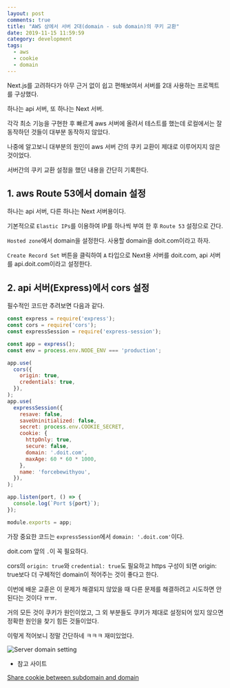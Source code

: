 ```yaml
---
layout: post
comments: true
title: "AWS 상에서 서버 2대(domain - sub domain)의 쿠키 교환"
date: 2019-11-15 11:59:59
category: development
tags:
  - aws
  - cookie
  - domain
---
```


Next.js를 고려하다가 아무 근거 없이 쉽고 편해보여서 서버를 2대 사용하는 프로젝트를 구상했다.

하나는 api 서버, 또 하나는 Next 서버.

각각 최소 기능을 구현한 후 빠르게 aws 서버에 올려서 테스트를 했는데 로컬에서는 잘 동작하던 것들이 대부분 동작하지 않았다.

나중에 알고보니 대부분의 원인이 aws 서버 간의 쿠키 교환이 제대로 이루어지지 않은 것이었다.

서버간의 쿠키 교환 설정을 했던 내용을 간단히 기록한다.

## 1. aws Route 53에서 domain 설정

하나는 api 서버, 다른 하나는 Next 서버용이다.

기본적으로 `Elastic IPs`를 이용하여 IP를 하나씩 부여 한 후 `Route 53` 설정으로 간다.

`Hosted zone`에서 domain을 설정한다. 사용할 domain을 doit.com이라고 하자.

`Create Record Set` 버튼을 클릭하여 `A` 타입으로 Next용 서버를 doit.com, api 서버를 api.doit.com이라고 설정한다.

## 2. api 서버(Express)에서 cors 설정

필수적인 코드만 추려보면 다음과 같다.

```js
const express = require('express');
const cors = require('cors');
const expressSession = require('express-session');

const app = express();
const env = process.env.NODE_ENV === 'production';

app.use(
  cors({
    origin: true,
    credentials: true,
  }),
);
app.use(
  expressSession({
    resave: false,
    saveUninitialized: false,
    secret: process.env.COOKIE_SECRET,
    cookie: {
      httpOnly: true,
      secure: false,
      domain: '.doit.com',
      maxAge: 60 * 60 * 1000,
    },
    name: 'forcebewithyou',
  }),
);

app.listen(port, () => {
  console.log(`Port ${port}`);
});

module.exports = app;

```

가장 중요한 코드는 `expressSession`에서 `domain: '.doit.com'`이다.

doit.com 앞의 `.`이 꼭 필요하다.

cors의 `origin: true`와 `credential: true`도 필요하고 https 구성이 되면 origin: true보다 더 구체적인 domain이 적어주는 것이 좋다고 한다.

이번에 배운 교휸은 이 문제가 해결되지 않았을 때 다른 문제를 해결하려고 시도하면 안된다는 것이다 ㅠㅠ.

거의 모든 것이 쿠키가 원인이었고, 그 외 부분들도 쿠키가 제대로 설정되어 있지 않으면 정확한 원인을 찾기 힘든 것들이었다.

이렇게 적어보니 정말 간단하네 ㅋㅋㅋ 재미있었다.

![Server domain setting](https://drive.google.com/uc?export=view&id=1xclbKp3dRxvmKDjy0dZ6R8oRTGsOpy6H)

- 참고 사이트

[Share cookie between subdomain and domain](https://stackoverflow.com/questions/18492576/share-cookie-between-subdomain-and-domain?answertab=votes#tab-top)
